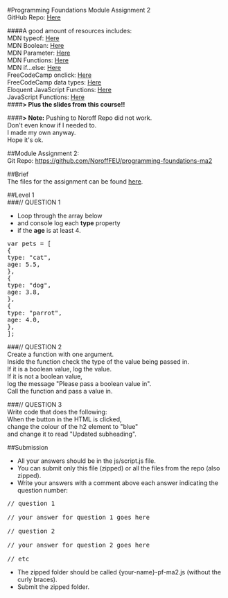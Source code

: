 #Programming Foundations Module Assignment 2  
GitHub Repo: [Here](https://github.com/siljeangelvik/programming-foundations-MA2)  
  
####A good amount of resources includes:  
MDN typeof: [Here](https://developer.mozilla.org/en-US/docs/Web/JavaScript/Reference/Operators/typeof)  
MDN Boolean: [Here](https://developer.mozilla.org/en-US/docs/Web/JavaScript/Reference/Global_Objects/Boolean)  
MDN Parameter: [Here](https://developer.mozilla.org/en-US/docs/Glossary/Parameter)  
MDN Functions: [Here](https://developer.mozilla.org/en-US/docs/Web/JavaScript/Guide/Functions)  
MDN if...else: [Here](https://developer.mozilla.org/en-US/docs/Web/JavaScript/Reference/Statements/if...else)  
FreeCodeCamp onclick: [Here](https://www.freecodecamp.org/news/html-button-onclick-javascript-click-event-tutorial/)  
FreeCodeCamp data types: [Here](https://www.freecodecamp.org/news/javascript-data-types-typeof-explained/)  
Eloquent JavaScript Functions: [Here](https://eloquentjavascript.net/03_functions.html)  
JavaScript Functions: [Here](https://www.tutorialsteacher.com/javascript/javascript-function)  
####**> Plus the slides from this course!!**  

####**> Note:** Pushing to Noroff Repo did not work.  
Don't even know if I needed to.  
I made my own anyway.   
Hope it's ok.  

##Module Assignment 2:    
Git Repo: https://github.com/NoroffFEU/programming-foundations-ma2  

##Brief  
The files for the assignment can be found [here](https://programming-foundations.netlify.app/2edsw/ma).   


##Level 1  
###// QUESTION 1  
* Loop through the array below  
* and console log each **type** property  
* if the **age** is at least 4.  

<pre>
var pets = [
{
type: "cat",
age: 5.5,
},
{
type: "dog",
age: 3.8,
},
{
type: "parrot",
age: 4.0,
},
];
</pre>


###// QUESTION 2  
Create a function with one argument.  
Inside the function check the type of the value being passed in.  
If it is a boolean value, log the value.  
If it is not a boolean value,  
log the message "Please pass a boolean value in".  
Call the function and pass a value in.


###// QUESTION 3  
Write code that does the following:   
When the button in the HTML is clicked,  
change the colour of the h2 element to "blue"  
and change it to read "Updated subheading".


##Submission  
* All your answers should be in the js/script.js file. 
* You can submit only this file (zipped) or all the files from the repo (also zipped).
* Write your answers with a comment above each answer indicating the question number:

<pre>
// question 1

// your answer for question 1 goes here

// question 2

// your answer for question 2 goes here

// etc
</pre>

* The zipped folder should be called {your-name}-pf-ma2.js (without the curly braces).
* Submit the zipped folder.